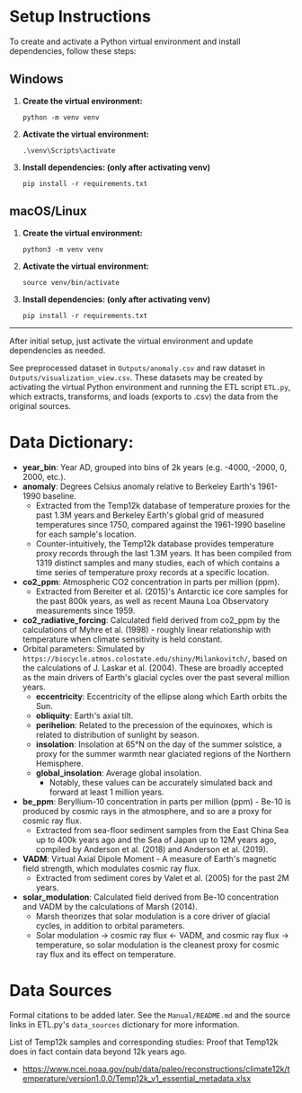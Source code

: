 # Setup Instructions

To create and activate a Python virtual environment and install dependencies, follow these steps:

## Windows

1. **Create the virtual environment:**
   ```
   python -m venv venv
   ```
2. **Activate the virtual environment:**
   ```
   .\venv\Scripts\activate
   ```
3. **Install dependencies: (only after activating venv)**
   ```
   pip install -r requirements.txt
   ```

## macOS/Linux

1. **Create the virtual environment:**
   ```
   python3 -m venv venv
   ```
2. **Activate the virtual environment:**
   ```
   source venv/bin/activate
   ```
3. **Install dependencies: (only after activating venv)**
   ```
   pip install -r requirements.txt
   ```

---

After initial setup, just activate the virtual 
environment and update dependencies as needed.

See preprocessed dataset in `Outputs/anomaly.csv` and raw dataset in `Outputs/visualization_view.csv`. These datasets may be created by activating the virtual Python environment and running the ETL script `ETL.py`, which extracts, transforms, and loads (exports to .csv) the data from the original sources.

# Data Dictionary:
* **year_bin**: Year AD, grouped into bins of 2k years (e.g. -4000, -2000, 0, 2000, etc.).
* **anomaly**: Degrees Celsius anomaly relative to Berkeley Earth's 1961-1990 baseline.
    * Extracted from the Temp12k database of temperature proxies for the past 1.3M years and Berkeley Earth's global grid of measured temperatures since 1750, compared against the 1961-1990 baseline for each sample's location.
    * Counter-intuitively, the Temp12k database provides temperature proxy records through the last 1.3M years. It has been compiled from 1319 distinct samples and many studies, each of which contains a time series of temperature proxy records at a specific location.
* **co2_ppm**: Atmospheric CO2 concentration in parts per million (ppm).
    * Extracted from Bereiter et al. (2015)'s Antarctic ice core samples for the past 800k years, as well as recent Mauna Loa Observatory measurements since 1959.
* **co2_radiative_forcing**: Calculated field derived from co2_ppm by the calculations of Myhre et al. (1998) - roughly linear relationship with temperature when climate sensitivity is held constant.
* Orbital parameters: Simulated by `https://biocycle.atmos.colostate.edu/shiny/Milankovitch/`, based on the calculations of J. Laskar et al. (2004). These are broadly accepted as the main drivers of Earth's glacial cycles over the past several million years.
    * **eccentricity**: Eccentricity of the ellipse along which Earth orbits the Sun.
    * **obliquity**: Earth's axial tilt.
    * **perihelion**: Related to the precession of the equinoxes, which is related to distribution of sunlight by season.
    * **insolation**: Insolation at 65°N on the day of the summer solstice, a proxy for the summer warmth near glaciated regions of the Northern Hemisphere.
    * **global_insolation**: Average global insolation.
        * Notably, these values can be accurately simulated back and forward at least 1 million years.
* **be_ppm**: Beryllium-10 concentration in parts per million (ppm) - Be-10 is produced by cosmic rays in the atmosphere, and so are a proxy for cosmic ray flux.
    * Extracted from sea-floor sediment samples from the East China Sea up to 400k years ago and the Sea of Japan up to 12M years ago, compiled by Anderson et al. (2018) and Anderson et al. (2019).
* **VADM**: Virtual Axial Dipole Moment - A measure of Earth's magnetic field strength, which modulates cosmic ray flux.
    * Extracted from sediment cores by Valet et al. (2005) for the past 2M years.
* **solar_modulation**: Calculated field derived from Be-10 concentration and VADM by the calculations of Marsh (2014).
   * Marsh theorizes that solar modulation is a core driver of glacial cycles, in addition to orbital parameters.
   * Solar modulation -> cosmic ray flux <- VADM, and cosmic ray flux -> temperature, so solar modulation is the cleanest proxy for cosmic ray flux and its effect on temperature.

# Data Sources
Formal citations to be added later. See the `Manual/README.md` and the source links in ETL.py's `data_sources` dictionary for more information.

List of Temp12k samples and corresponding studies: Proof that Temp12k does in fact contain data beyond 12k years ago.
* https://www.ncei.noaa.gov/pub/data/paleo/reconstructions/climate12k/temperature/version1.0.0/Temp12k_v1_essential_metadata.xlsx